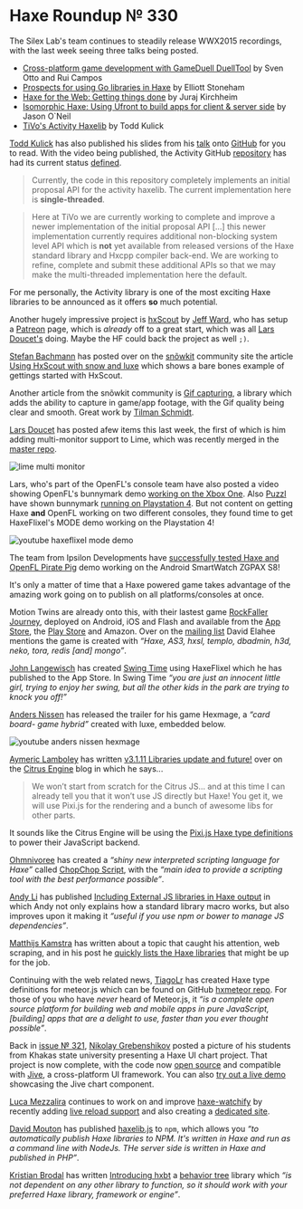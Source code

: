 [_template]: ../templates/roundup.html
[date]: / "2015-07-24 09:04:00"
[modified]: / "2015-07-24 09:04:00"
[published]: / "2015-07-24 09:04:00"
[“”]: a ""
# Haxe Roundup № 330

The Silex Lab's team continues to steadily release WWX2015 recordings, with the
last week seeing three talks being posted.

- [Cross-platform game development with GameDuell DuellTool][l1] by Sven Otto and Rui Campos
- [Prospects for using Go libraries in Haxe][l2] by Elliott Stoneham
- [Haxe for the Web: Getting things done][l3] by Juraj Kirchheim
- [Isomorphic Haxe: Using Ufront to build apps for client & server side][l4] by Jason O`Neil
- [TiVo's Activity Haxelib][l5] by Todd Kulick

[Todd Kulick][tw1] has also published his slides from his [talk][l5] onto [GitHub][l6]
for you to read. With the video being published, the Activity GitHub [repository][l7]
has had its current status [defined][l8].

> Currently, the code in this repository completely implements an initial 
proposal API for the activity haxelib. The current implementation here is 
**single-threaded**.

> Here at TiVo we are currently working to complete and improve a newer 
implementation of the initial proposal API [...] this 
newer implementation currently requires additional non-blocking system level 
API which is **not** yet available from released versions 
of the Haxe standard library and Hxcpp compiler back-end. We are working to 
refine, complete and submit these additional APIs so that we may make the 
multi-threaded implementation here the default.

For me personally, the Activity library is one of the most exciting Haxe libraries
to be announced as it offers **so** much potential.

Another hugely impressive project is [hxScout][l9] by [Jeff Ward][tw2], who has setup
a [Patreon][l10] page, which is _already_ off to a great start, which was all
[Lars Doucet's][tw3] doing. Maybe the HF could back the project as well `;)`.

[Stefan Bachmann][tw4] has posted over on the [snõwkit][l11] community site the
article [Using HxScout with snow and luxe][l12] which shows a bare bones example of
gettings started with HxScout.

Another article from the snõwkit community is [Gif capturing][l13], a library which
adds the ability to capture in game/app footage, with the Gif quality being clear
and smooth. Great work by [Tilman Schmidt][tw5].

[Lars Doucet][tw3] has posted afew items this last week, the first of which is
him adding multi-monitor support to Lime, which was recently merged in the 
[master repo][l14].

![lime multi monitor](/img/330/multi-monitor.png "Lars Doucet's (@larsiusprime) multi-monitor Lime API")

Lars, who's part of the OpenFL's console team have also posted a video
showing OpenFL's bunnymark demo [working on the Xbox One][l15]. Also [Puzzl][tw6] 
have shown bunnymark [running on Playstation 4][l15]. But not content on getting 
Haxe **and** OpenFL working on two different consoles, they found time to get
HaxeFlixel's MODE demo working on the Playstation 4!

![youtube haxeflixel mode demo](rnJ3qkwzcqw)

The team from Ipsilon Developments have [successfully tested Haxe and OpenFL
Pirate Pig][l16] demo working on the Android SmartWatch ZGPAX S8!

It's only a matter of time that a Haxe powered game takes advantage of the amazing
work going on to publish on all platforms/consoles at once. 

Motion Twins are already onto this, with their lastest game 
[RockFaller Journey][l17], deployed on Android, iOS and Flash and available from 
the [App Store][l18], the [Play Store][l19] and Amazon. Over on the [mailing list][l20]
David Elahee mentions the game is created with _“Haxe, AS3, hxsl, templo, 
dbadmin, h3d, neko, tora, redis [and] mongo”_.

[John Langewisch][tw8] has created [Swing Time][l21] using HaxeFlixel which he has
published to the App Store. In Swing Time _“you are just an innocent little girl, 
trying to enjoy her swing, but all the other kids in the park are trying to knock
you off!”_

[Anders Nissen][tw9] has released the trailer for his game Hexmage, a _“card board-
game hybrid”_ created with luxe, embedded below.

![youtube anders nissen hexmage](DcUyCC9s8Cc)

[Aymeric Lamboley][tw10] has written [v3.1.11 Libraries update and future!][l22]
over on the [Citrus Engine][tw11] blog in which he says...

> We won’t start from scratch for the Citrus JS… and at this time I can already 
tell you that it won’t use JS directly but Haxe! You get it, we will use Pixi.js 
for the rendering and a bunch of awesome libs for other parts.

It sounds like the Citrus Engine will be using the [Pixi.js Haxe type definitions][l23]
to power their JavaScript backend.

[Ohmnivoree][tw12] has created a _“shiny new interpreted scripting language for Haxe”_
called [ChopChop Script][l24], with the _“main idea to provide a scripting tool with
the best performance possible”_.

[Andy Li][tw13] has published [Including External JS libraries in Haxe output][l25]
in which Andy not only explains how a standard library macro works, but also improves
upon it making it _“useful if you use npm or bower to manage JS dependencies”_.

[Matthijs Kamstra][tw14] has written about a topic that caught his attention,
web scraping, and in his post he [quickly lists the Haxe libraries][l26] that might
be up for the job.

Continuing with the web related news, [TiagoLr][tw15] has created Haxe type definitions
for meteor.js which can be found on GitHub [hxmeteor repo][l27]. For those of you
who have _never_ heard of Meteor.js, it _“is a complete open source platform
for building web and mobile apps in pure JavaScript, [building] apps that are a 
delight to use, faster than you ever thought possible”_.

Back in [issue № 321][l28], [Nikolay Grebenshikov][tw16] posted a picture of
his students from Khakas state university presenting a Haxe UI chart project. 
That project is now complete, with the code now [open source][l30] and compatible with
[Jive][l29], a cross-platform UI framework. You can also [try out a live demo][l31]
showcasing the Jive chart component.

[Luca Mezzalira][tw17] continues to work on and improve [haxe-watchify][l32] by
recently adding [live reload support][l33] and also creating a [dedicated site][l34].

[David Mouton][tw18] has published [haxelib.js][l35] to `npm`, which
allows you _“to automatically publish Haxe libraries to NPM. It's written in 
Haxe and run as a command line with NodeJs. THe server side is written in 
Haxe and published in PHP”_.

[Kristian Brodal][tw19] has written [Introducing hxbt][l35] a [behavior tree][l36]
library which _“is not dependent on any other library to function, so it should 
work with your preferred Haxe library, framework or engine”_.

[tw19]: https://twitter.com/KristianBrodal "@KristianBrodal"
[tw18]: https://twitter.com/damoebius "@damoebius"
[tw17]: https://twitter.com/lucamezzalira "@lucamezzalira"
[tw16]: https://twitter.com/grebenshikov_n "@grebenshikov_n"
[tw15]: https://twitter.com/prog4mr "@prog4mr"
[tw14]: https://twitter.com/MatthijsKamstra "@MatthijsKamstra"
[tw13]: https://twitter.com/andy_li "@andy_li"
[tw12]: https://twitter.com/4_AM_Games "@4_AM_Games"
[tw11]: https://twitter.com/citrusengine "@citrusengine"
[tw10]: https://twitter.com/aymericlamboley "@aymericlamboley"
[tw9]: https://twitter.com/andershnissen "@andershnissen"
[tw8]: https://twitter.com/jahndis "@jahndis"
[tw7]: https://twitter.com/ipsilondev "@ipsilondev"
[tw6]: https://twitter.com/PuzzlTweet "@PuzzlTweet"
[tw5]: https://twitter.com/KeyMaster_ "@KeyMaster_"
[tw4]: https://twitter.com/stbachmann "@stbachmann"
[tw3]: https://twitter.com/larsiusprime "@larsiusprime"
[tw2]: https://twitter.com/Jeff__Ward "@Jeff__Ward"
[tw1]: https://twitter.com/kulick "@kulick"

[l36]: https://en.wikipedia.org/wiki/Behavior_Trees "Behavior Trees on Wikipedia"
[l35]: http://www.kristianbrodal.com/introducing-hxbt/ "Introducing hxbt"
[l34]: http://lucamezzalira.github.io/haxe-watchify/ "Haxe Watchify Homepage"
[l33]: https://github.com/lucamezzalira/haxe-watchify#live-reload "Haxe-Watchify Live Reload support on GitHub"
[l32]: https://github.com/lucamezzalira/haxe-watchify "Haxe-Watchify on GitHub"
[l31]: http://ngrebenshikov.github.io/jive-chart/ "Jive Chart Demo on GitHub"
[l30]: https://github.com/ngrebenshikov/jive-chart "Jive-Chart on GitHub"
[l29]: https://github.com/ngrebenshikov/jive "Jive on GitHub"
[l28]: http://haxe.io/roundups/321/ "Haxe Roundup № 321"
[l27]: https://github.com/ProG4mr/hxmeteor "HxMeteor on GitHub"
[l26]: http://www.matthijskamstra.nl/blog/2015/07/24/scraping-with-haxe/ "Scraping the web with Haxe"
[l25]: http://blog.onthewings.net/2015/07/22/including-external-js-lib-in-haxe-output/ "Including External JS Lib in Haxe Output"
[l24]: https://github.com/Ohmnivore/ChopChopScript "ChopChopScript on GitHub"
[l23]: https://github.com/pixijs/pixi-haxe "Pixi.js Haxe type definitions on GitHub"
[l22]: http://citrusengine.com/v3-1-11-libraries-update-and-future/ "v3.1.11 Libraries Update and Future!"
[l21]: https://itunes.apple.com/us/app/swing-time/id1015148201 "Swing Time on the App Store"
[l20]: https://groups.google.com/d/msg/haxelang/OmS3vvlLJ8c/vrMLX4he8OMJ "RockFaller Journey Annoucement | Haxe mailing list"
[l19]: https://play.google.com/store/apps/details?id=com.motiontwin.rockfaller&referrer=utm_source%3Dtwinoid%26utm_campaign%3Dpassive%26utm_medium%3DgameShortcuts%26utm_content%3Dfooter%2520google%2520play%2520button "RockFaller Journey on the Play Store"
[l18]: https://itunes.apple.com/en/app/id1004340128?mt=8 "RockFaller Journey on the App Store"
[l17]: http://rockfaller.com/en/home "RockFaller Journey"
[l16]: https://twitter.com/ipsilondev/status/626786204092993537 "Haxe and OpenFL on Android SmartWatch ZGPAX S8"
[l15]: https://www.youtube.com/watch?v=frFLEluqhA0 "Haxe and OpenFL Bunnymark on Playstation 4"
[l14]: https://www.youtube.com/watch?v=IPE7c3j7kTw "Haxe and OpenFL Bunnymark on XBox One"
[l14]: https://github.com/openfl/lime/pull/528 "Multi-monitor support in Lime"
[l13]: http://snowkit.org/2015/07/22/teaser-snow-luxe-gif-capture/ "Gif Capturing in Snow and Luxe"
[l12]: http://snowkit.org/2015/07/31/using-hxscout-with-snowluxe/ "Using HxScout with Snow and Luxe"
[l11]: http://snowkit.org/ "The Snõwkit Collective"
[l10]: https://www.patreon.com/hxscout?ty=h "HxScout on Patreon"
[l9]: http://hxscout.com/haxe.html "HxScout - Native profiling"
[l8]: https://github.com/TiVo/activity/blob/master/STATUS.md "Activity's current status"
[l7]: https://github.com/TiVo/activity "Activity on GitHub"
[l6]: https://github.com/TiVo/wwx2015 "Todd Kulick's WWX2015 Slides on Activity"
[l5]: http://www.silexlabs.org/tivo-activity-haxelib/ "TiVo Activity Haxelib"
[l4]: http://www.silexlabs.org/isomorphic-haxe-using-ufront-to-build-apps-that-work-client-side-or-server-side/ "Isomorphic Haxe: Using Ufront to build apps that work client side or server side"
[l3]: http://www.silexlabs.org/haxe-for-the-web-getting-things-done/ "Haxe for the Web: Getting things done"
[l2]: http://www.silexlabs.org/prospects-for-using-go-libraries-in-haxe/ "Prospects for using Go libraries in Haxe"
[l1]: http://www.silexlabs.org/cross-platform-game-development-with-the-gameduell-duelltool/ "Cross-platform game development with GameDuell DuellTool"